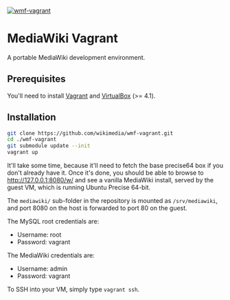 [![wmf-vagrant][0]][1]


MediaWiki Vagrant
=================

A portable MediaWiki development environment.


## Prerequisites ##

You'll need to install [Vagrant][2] and [VirtualBox][3] (>= 4.1).

## Installation ##

```bash
git clone https://github.com/wikimedia/wmf-vagrant.git
cd ./wmf-vagrant
git submodule update --init
vagrant up
```

It'll take some time, because it'll need to fetch the base precise64 box if you
don't already have it. Once it's done, you should be able to browse to
http://127.0.0.1:8080/w/ and see a vanilla MediaWiki install, served by the guest
VM, which is running Ubuntu Precise 64-bit.

The `mediawiki/` sub-folder in the repository is mounted as `/srv/mediawiki`,
and port 8080 on the host is forwarded to port 80 on the guest.

The MySQL root credentials are:

* Username: root
* Password: vagrant

The MediaWiki credentials are:

* Username: admin
* Password: vagrant

To SSH into your VM, simply type `vagrant ssh`.

  [0]: https://raw.github.com/wikimedia/wmf-vagrant/master/modules/mediawiki/files/vagrant-wmf-logo.png
  [1]: http://travis-ci.org/atdt/snoflake
  [2]: http://vagrantup.com/v1/docs/getting-started/index.html
  [3]: https://www.virtualbox.org/wiki/Downloads
